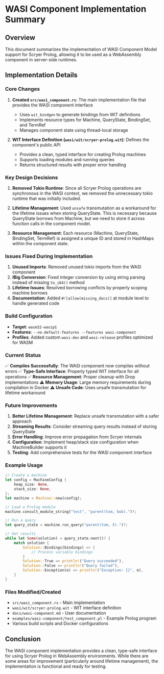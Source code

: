 # WASI Component Implementation Summary

## Overview

This document summarizes the implementation of WASI Component Model support for Scryer Prolog, allowing it to be used as a WebAssembly component in server-side runtimes.

## Implementation Details

### Core Changes

1. **Created `src/wasi_component.rs`**: The main implementation file that provides the WASI component interface
   - Uses `wit_bindgen` to generate bindings from WIT definitions
   - Implements resource types for Machine, QueryState, BindingSet, and TermRef
   - Manages component state using thread-local storage

2. **WIT Interface Definition (`wasi/wit/scryer-prolog.wit`)**: Defines the component's public API
   - Provides a clean, typed interface for creating Prolog machines
   - Supports loading modules and running queries
   - Returns structured results with proper error handling

### Key Design Decisions

1. **Removed Tokio Runtime**: Since all Scryer Prolog operations are synchronous in the WASI context, we removed the unnecessary tokio runtime that was initially included.

2. **Lifetime Management**: Used `unsafe` transmutation as a workaround for the lifetime issues when storing QueryState. This is necessary because QueryState borrows from Machine, but we need to store it across function calls in the component model.

3. **Resource Management**: Each resource (Machine, QueryState, BindingSet, TermRef) is assigned a unique ID and stored in HashMaps within the component state.

### Issues Fixed During Implementation

1. **Unused Imports**: Removed unused tokio imports from the WASI component
2. **IBig Conversion**: Fixed integer conversion by using string parsing instead of missing `to_i64()` method
3. **Lifetime Issues**: Resolved borrowing conflicts by properly scoping machine borrows
4. **Documentation**: Added `#![allow(missing_docs)]` at module level to handle generated code

### Build Configuration

- **Target**: `wasm32-wasip1`
- **Features**: `--no-default-features --features wasi-component`
- **Profiles**: Added custom `wasi-dev` and `wasi-release` profiles optimized for WASM

### Current Status

✅ **Compiles Successfully**: The WASI component now compiles without errors
✅ **Type-Safe Interface**: Properly typed WIT interface for all operations
✅ **Resource Management**: Proper cleanup with Drop implementations
⚠️ **Memory Usage**: Large memory requirements during compilation in Docker
⚠️ **Unsafe Code**: Uses unsafe transmutation for lifetime workaround

### Future Improvements

1. **Better Lifetime Management**: Replace unsafe transmutation with a safer approach
2. **Streaming Results**: Consider streaming query results instead of storing QueryState
3. **Error Handling**: Improve error propagation from Scryer internals
4. **Configuration**: Implement heap/stack size configuration when MachineBuilder supports it
5. **Testing**: Add comprehensive tests for the WASI component interface

### Example Usage

```rust
// Create a machine
let config = MachineConfig {
    heap_size: None,
    stack_size: None,
};
let machine = Machine::new(config);

// Load a Prolog module
machine.consult_module_string("test", "parent(tom, bob).")?;

// Run a query
let query_state = machine.run_query("parent(tom, X).")?;

// Get results
while let Some(solution) = query_state.next()? {
    match solution {
        Solution::Bindings(bindings) => {
            // Process variable bindings
        }
        Solution::True => println!("Query succeeded"),
        Solution::False => println!("Query failed"),
        Solution::Exception(e) => println!("Exception: {}", e),
    }
}
```

### Files Modified/Created

- `src/wasi_component.rs` - Main implementation
- `wasi/wit/scryer-prolog.wit` - WIT interface definition
- `docs/wasi-component.md` - User documentation
- `examples/wasi-component/test_component.pl` - Example Prolog program
- Various build scripts and Docker configurations

## Conclusion

The WASI component implementation provides a clean, type-safe interface for using Scryer Prolog in WebAssembly environments. While there are some areas for improvement (particularly around lifetime management), the implementation is functional and ready for testing.